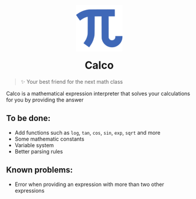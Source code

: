 <div class="top" style="width: 100%; display: flex; flex-direction: column">
    <img style="width: 25%; margin: 15px auto;" src="icons/calco.png" />
    <h1 style="margin: 5px auto;">Calco</h5>
</div>

> ✨ Your best friend for the next math class

Calco is a mathematical expression interpreter that solves your calculations for you by providing the answer

## To be done:
- Add functions such as `log`, `tan`, `cos`, `sin`, `exp`, `sqrt` and more
- Some mathematic constants
- Variable system
- Better parsing rules

## Known problems:
- Error when providing an expression with more than two other expressions
